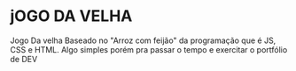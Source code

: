 # jOGO DA VELHA #
Jogo Da velha Baseado no "Arroz com feijão" da programação que é JS, CSS e HTML.
Algo simples porém pra passar o tempo e exercitar o portfólio de DEV
